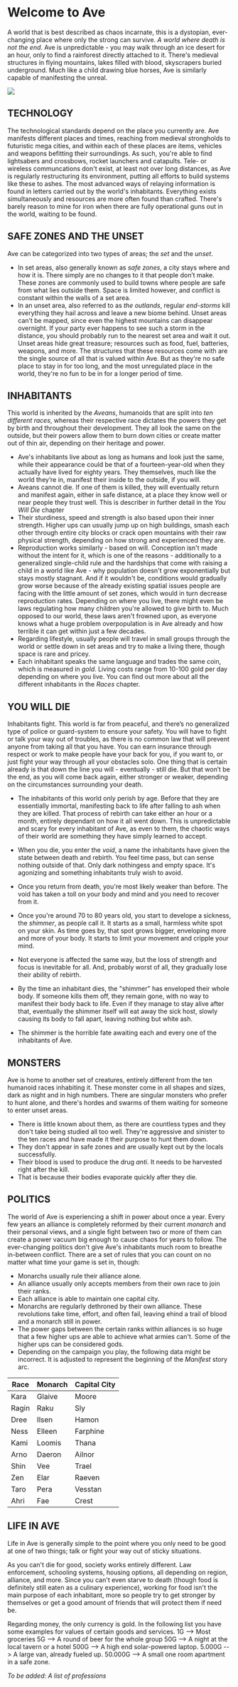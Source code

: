 # Welcome to Ave

A world that is best described as chaos incarnate, this is a dystopian, ever-changing place where only the strong can survive. *A world where death is not the end*. 
Ave is unpredictable - you may walk through an ice desert for an hour, only to find a rainforest directly attached to it. There's medieval structures in flying mountains, lakes filled with blood, skyscrapers buried underground. Much like a child drawing blue horses, Ave is similarly capable of manifesting the unreal. 

<img src="Ave World Map.jpg"/>

## TECHNOLOGY

The technological standards depend on the place you currently are. Ave manifests different places and times, reaching from medieval strongholds to futuristic mega cities, and within each of these places are items, vehicles and weapons befitting their surroundings. 
As such, you're able to find lightsabers and crossbows, rocket launchers and catapults. 
Tele- or wireless communcations don't exist, at least not over long distances, as Ave is regularly restructuring its environment, putting all efforts to build systems like these to ashes. The most advanced ways of relaying information is found in letters carried out by the world's inhabitants. 
Everything exists simultaneously and resources are more often found than crafted. There's barely reason to mine for iron when there are fully operational guns out in the world, waiting to be found. 

## SAFE ZONES AND THE UNSET

Ave can be categorized into two types of areas; the *set* and the *unset*. 
- In set areas, also generally known as *safe zones*, a city stays where and how it is. There simply are no changes to it that people don’t make. These zones are commonly used to build towns where people are safe from what lies outside them. Space is limited however, and conflict is constant within the walls of a set area. 
- In an unset area, also referred to as *the outlands*, regular *end-storms* kill everything they hail across and leave a new biome behind. Unset areas can’t be mapped, since even the highest mountains can disappear overnight. If your party ever happens to see such a storm in the distance, you should probably run to the nearest set area and wait it out. Unset areas hide great treasure; resources such as food, fuel, batteries, weapons, and more. The structures that these resources come with are the single source of all that is valued within Ave. But as they're no safe place to stay in for too long, and the most unregulated place in the world, they're no fun to be in for a longer period of time. 

## INHABITANTS

This world is inherited by the *Aveans*, humanoids that are split into *ten different races*, whereas their respective race dictates the powers they get by birth and throughout their development. They all look the same on the outside, but their powers allow them to burn down cities or create matter out of thin air, depending on their heritage and power. 
- Ave's inhabitants live about as long as humans and look just the same, while their appearance could be that of a fourteen-year-old when they actually have lived for eighty years. They themselves, much like the world they’re in, manifest their inside to the outside, if you will. 
- Aveans cannot die. If one of them is killed, they will eventually return and manifest again, either in safe distance, at a place they know well or near people they trust well. This is describer in further detail in the *You Will Die* chapter
- Their sturdiness, speed and strength is also based upon their inner strength. Higher ups can usually jump up on high buildings, smash each other through entire city blocks or crack open mountains with their raw physical strength, depending on how strong and experienced they are. 
- Reproduction works similarly - based on will. Conception isn't made without the intent for it, which is one of the reasons - additionally to a generalized single-child rule and the hardships that come with raising a child in a world like Ave - why population doesn't grow exponentially but stays mostly stagnant. And if it wouldn't be, conditions would gradually grow worse because of the already existing spatial issues people are facing with the little amount of set zones, which would in turn decrease reproduction rates. Depending on where you live, there might even be laws regulating how many children you're allowed to give birth to. Much opposed to our world, these laws aren't frowned upon, as everyone knows what a huge problem overpopulation is in Ave already and how terrible it can get within just a few decades. 
- Regarding lifestyle, usually people will travel in small groups through the world or settle down in set areas and try to make a living there, though space is rare and pricey. 
- Each inhabitant speaks the same language and trades the same coin, which is measured in *gold*. Living costs range from 10-100 gold per day depending on where you live. 
You can find out more about all the different inhabitants in the *Races* chapter. 

## YOU WILL DIE

Inhabitants fight. This world is far from peaceful, and there’s no generalized type of police or guard-system to ensure your safety. You will have to fight or talk your way out of troubles, as there is no common law that will prevent anyone from taking all that you have. You can earn insurance through respect or work to make people have your back for you, if you want to, or just fight your way through all your obstacles solo. 
One thing that is certain already is that down the line you will - eventually - still die. But that won’t be the end, as you will come back again, either stronger or weaker, depending on the circumstances surrounding your death. 
- The inhabitants of this world only perish by age. Before that they are essentially immortal, manifesting back to life after falling to ash when they are killed. That process of rebirth can take either an hour or a month, entirely dependant on how it all went down. This is unpredictable and scary for every inhabitant of Ave, as even to them, the chaotic ways of their world are something they have simply learned to accept. 
- When you die, you enter the *void*, a name the inhabitants have given the state between death and rebirth. You feel time pass, but can sense nothing outside of that. Only dark nothingess and empty space. It's agonizing and something inhabitants truly wish to avoid. 
- Once you return from death, you're most likely weaker than before. The void has taken a toll on your body and mind and you need to recover from it. 

- Once you're around 70 to 80 years old, you start to develope a sickness, the *shimmer*, as people call it. It starts as a small, harmless white spot on your skin. As time goes by, that spot grows bigger, enveloping more and more of your body. It starts to limit your movement and cripple your mind. 
- Not everyone is affected the same way, but the loss of strength and focus is inevitable for all. And, probably worst of all, they gradually lose their ability of rebirth. 
- By the time an inhabitant dies, the "shimmer" has enveloped their whole body. If someone kills them off, they remain gone, with no way to manifest their body back to life. Even if they manage to stay alive after that, eventually the shimmer itself will eat away the sick host, slowly causing its body to fall apart, leaving nothing but white ash. 
- The shimmer is the horrible fate awaiting each and every one of the inhabitants of Ave. 

## MONSTERS

Ave is home to another set of creatures, entirely different from the ten humanoid races inhabiting it. These monster come in all shapes and sizes, dark as night and in high numbers. There are singular monsters who prefer to hunt alone, and there's hordes and swarms of them waiting for someone to enter unset areas. 
- There is little known about them, as there are countless types and they don't take being studied all too well. They're aggressive and sinister to the ten races and have made it their purpose to hunt them down. 
- They don't appear in safe zones and are usually kept out by the locals successfully. 
- Their blood is used to produce the drug *anti*. It needs to be harvested right after the kill. 
- That is because their bodies evaporate quickly after they die. 

## POLITICS

The world of Ave is experiencing a shift in power about once a year. Every few years an alliance is completely reformed by their current *monarch* and their personal views, and a single fight between two or more of them can create a power vacuum big enough to cause chaos for years to follow. The ever-changing politics don't give Ave's inhabitants much room to breathe in-between conflict. There are a set of rules that you can count on no matter what time your game is set in, though: 
- Monarchs usually rule their alliance alone. 
- An alliance usually only accepts members from their own race to join their ranks. 
- Each alliance is able to maintain one capital city. 
- Monarchs are regularly dethroned by their own alliance. These revolutions take time, effort, and often fail, leaving ehind a trail of blood and a monarch still in power. 
- The power gaps between the certain ranks within alliances is so huge that a few higher ups are able to achieve what armies can't. Some of the higher ups can be considered gods. 
- Depending on the campaign you play, the following data might be incorrect. It is adjusted to represent the beginning of the *Manifest* story arc. 

| Race | Monarch | Capital City |
| ---- | ---- | --------- |
| Kara | Glaive | Moore |
| Ragin | Raku | Sly |
| Dree | Ilsen | Hamon |
| Ness | Elleen | Farphine |
| Kami | Loomis | Thana |
| Arno | Daeron | Ailnor |
| Shin | Vee | Trael |
| Zen | Elar | Raeven |
| Taro | Pera | Vesstan |
| Ahri | Fae | Crest |

## LIFE IN AVE 

Life in Ave is generally simple to the point where you only need to be good at one of two things; talk or fight your way out of sticky situations. 

As you can't die for good, society works entirely different. Law enforcement, schooling systems, housing options, all depending on region, alliance, and more.
Since you can't even starve to death (though food is definitely still eaten as a culinary experience), working for food isn't the main purpose of each inhabitant, more so people try to get stronger by themselves or get a good amount of friends that will protect them if need be. 

Regarding money, the only currency is gold. In the following list you have some examples for values of certain goods and services. 
1G --> Most groceries
5G --> A round of beer for the whole group
50G --> A night at the local tavern or a hotel
500G --> A high end solar-powered laptop. 
5.000G --> A large van, already fueled up. 
50.000G --> A small one room apartment in a safe zone. 

*To be added: A list of professions*